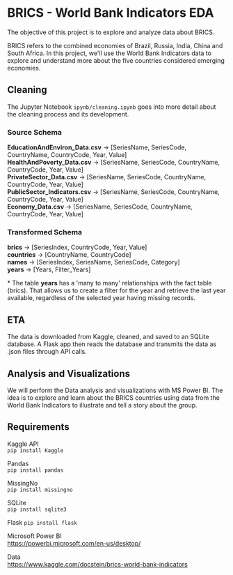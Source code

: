 # BRICS - World Bank Indicators EDA 

The objective of this project is to explore and analyze data about BRICS.  
  
BRICS refers to the combined economies of Brazil, Russia, India, China and South Africa. In this project, we'll use the World Bank Indicators data to explore and understand more about the five countries considered emerging economies.  

## Cleaning
The Jupyter Notebook `ipynb/cleaning.ipynb` goes into more detail about the cleaning process and its development. 

### Source Schema
__EducationAndEnviron_Data.csv__ -> [SeriesName, SeriesCode, CountryName, CountryCode, Year, Value]  
__HealthAndPoverty_Data.csv__ -> [SeriesName, SeriesCode, CountryName, CountryCode, Year, Value]  
__PrivateSector_Data.csv__ -> [SeriesName, SeriesCode, CountryName, CountryCode, Year, Value]  
__PublicSector_Indicators.csv__ -> [SeriesName, SeriesCode, CountryName, CountryCode, Year, Value]  
__Economy_Data.csv__ -> [SeriesName, SeriesCode, CountryName, CountryCode, Year, Value]  

### Transformed Schema
__brics__ -> [SeriesIndex, CountryCode, Year, Value]  
__countries__ -> [CountryName, CountryCode]  
__names__ -> [SeriesIndex, SeriesName, SeriesCode, Category]  
__years__ -> [Years, Filter_Years]

\* The table __years__ has a 'many to many' relationships with the fact table (brics). That allows us to create a filter for the year and retrieve the last year available, regardless of the selected year having missing records. 

## ETA

The data is downloaded from Kaggle, cleaned, and saved to an SQLite database. A Flask app then reads the database and transmits the data as .json files through API calls.

## Analysis and Visualizations
We will perform the Data analysis and visualizations with MS Power BI. The idea is to explore and learn about the BRICS countries using data from the World Bank Indicators to illustrate and tell a story about the group.

## Requirements

Kaggle API  
`pip install Kaggle`

Pandas  
`pip install pandas`

MissingNo  
`pip install missingno`

SQLite  
`pip install sqlite3`

Flask
`pip install flask`

Microsoft Power BI  
https://powerbi.microsoft.com/en-us/desktop/

Data  
https://www.kaggle.com/docstein/brics-world-bank-indicators